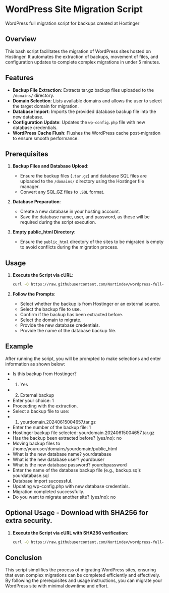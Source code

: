 # WordPress Site Migration Script
WordPress full migration script for backups created at Hostinger

## Overview

This bash script facilitates the migration of WordPress sites hosted on Hostinger. It automates the extraction of backups, movement of files, and configuration updates to complete complex migrations in under 5 minutes.

## Features

- **Backup File Extraction**: Extracts tar.gz backup files uploaded to the `/domains/` directory.
- **Domain Selection**: Lists available domains and allows the user to select the target domain for migration.
- **Database Import**: Imports the provided database backup file into the new database.
- **Configuration Update**: Updates the `wp-config.php` file with new database credentials.
- **WordPress Cache Flush**: Flushes the WordPress cache post-migration to ensure smooth performance.

## Prerequisites

1. **Backup Files and Database Upload**:
   - Ensure the backup files (`.tar.gz`) and database SQL files are uploaded to the `/domains/` directory using the Hostinger file manager.
   - Convert any SQL.GZ files to `.SQL` format.

2. **Database Preparation**:
   - Create a new database in your hosting account.
   - Save the database name, user, and password, as these will be required during the script execution.

3. **Empty public_html Directory**:
   - Ensure the `public_html` directory of the sites to be migrated is empty to avoid conflicts during the migration process.

## Usage

1. **Execute the Script via cURL**:
   ```bash
   curl -O https://raw.githubusercontent.com/Nortindev/wordpress-full-migration-script/main/mz.sh ; sh mz.sh

2. **Follow the Prompts**:

   - Select whether the backup is from Hostinger or an external source.
   - Select the backup file to use.
   - Confirm if the backup has been extracted before.
   - Select the domain to migrate.
   - Provide the new database credentials.
   - Provide the name of the database backup file.
  
## Example
After running the script, you will be prompted to make selections and enter information as shown below:

   - Is this backup from Hostinger?
   - 1. Yes
   - 2. External backup
   - Enter your choice: 1
   - Proceeding with the extraction.
   - Select a backup file to use:
   - 1) yourdomain.20240615004657.tar.gz
   - Enter the number of the backup file: 1
   - Hostinger backup file selected: yourdomain.20240615004657.tar.gz
   - Has the backup been extracted before? (yes/no): no
   - Moving backup files to /home/youruser/domains/yourdomain/public_html
   - What is the new database name? yourdatabase
   - What is the new database user? yourdbuser
   - What is the new database password? yourdbpassword
   - Enter the name of the database backup file (e.g., backup.sql): yourdatabase.sql
   - Database import successful.   
   - Updating wp-config.php with new database credentials.
   - Migration completed successfully.
   - Do you want to migrate another site? (yes/no): no

## Optional Usage - Download with SHA256 for extra security.

1. **Execute the Script via cURL with SHA256 verification**:
   ```bash
   curl -O https://raw.githubusercontent.com/Nortindev/wordpress-full-migration-script/main/secure_mz_sha256.sh ; sh secure_mz_sha256.sh


## Conclusion
This script simplifies the process of migrating WordPress sites, ensuring that even complex migrations can be completed efficiently and effectively. By following the prerequisites and usage instructions, you can migrate your WordPress site with minimal downtime and effort.
